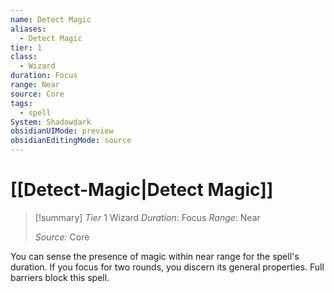 ```yaml
---
name: Detect Magic
aliases:
  - Detect Magic
tier: 1
class:
  - Wizard
duration: Focus
range: Near
source: Core
tags:
  - spell
System: Shadowdark
obsidianUIMode: preview
obsidianEditingMode: source
---
```

# [[Detect-Magic|Detect Magic]]

>[!summary]
> *Tier* 1
> Wizard
> *Duration*: Focus
> *Range*: Near
> 
> *Source:* Core

You can sense the presence of  magic within near range for  the spell's duration. If you focus  for two rounds, you discern its  general properties. Full barriers  block this spell.


